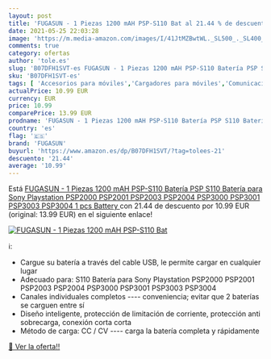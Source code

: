 ```yaml
---
layout: post
title: 'FUGASUN - 1 Piezas 1200 mAH PSP-S110 Bat al 21.44 % de descuento'
date: 2021-05-25 22:03:28
image: 'https://m.media-amazon.com/images/I/41JtMZBwtWL._SL500_._SL400_.jpg'
comments: true
category: ofertas
author: 'tole.es'
slug: 'B07DFH1SVT-es FUGASUN - 1 Piezas 1200 mAH PSP-S110 Batería PSP S110...'
sku: 'B07DFH1SVT-es'
tags: [ 'Accesorios para móviles','Cargadores para móviles','Comunicación móvil y accesorios','Electrónica','fugasun','playstation', ]
actualPrice: 10.99 EUR
currency: EUR
price: 10.99
comparePrice: 13.99 EUR
prodname: 'FUGASUN - 1 Piezas 1200 mAH PSP-S110 Batería PSP S110 Batería para Sony Playstation PSP2000 PSP2001 PSP2003 PSP2004 PSP3000 PSP3001 PSP3003 PSP3004  1 pcs Battery '
country: 'es'
flag: '🇪🇸'
brand: 'FUGASUN'
buyurl: 'https://www.amazon.es/dp/B07DFH1SVT/?tag=tolees-21'
descuento: '21.44'
average: '10.99'
---
```


Está [FUGASUN - 1 Piezas 1200 mAH PSP-S110 Batería PSP S110 Batería para Sony Playstation PSP2000 PSP2001 PSP2003 PSP2004 PSP3000 PSP3001 PSP3003 PSP3004  1 pcs Battery ](https://www.amazon.es/dp/B07DFH1SVT/?tag=tolees-21) con 21.44 de descuento por 10.99 EUR (original: 13.99 EUR) en el siguiente enlace!

[![FUGASUN - 1 Piezas 1200 mAH PSP-S110 Bat](https://m.media-amazon.com/images/I/41JtMZBwtWL._SL500_._SL400_.jpg)](https://www.amazon.es/dp/B07DFH1SVT/?tag=tolees-21)

ℹ️:

- Cargue su batería a través del cable USB, le permite cargar en cualquier lugar
- Adecuado para: S110 Batería para Sony Playstation PSP2000 PSP2001 PSP2003 PSP2004 PSP3000 PSP3001 PSP3003 PSP3004
- Canales individuales completos ---- conveniencia; evitar que 2 baterías se carguen entre sí
- Diseño inteligente, protección de limitación de corriente, protección anti sobrecarga, conexión corta corta
- Método de carga: CC / CV ---- carga la batería completa y rápidamente

[🛒 Ver la oferta!!](https://www.amazon.es/dp/B07DFH1SVT/?tag=tolees-21)
